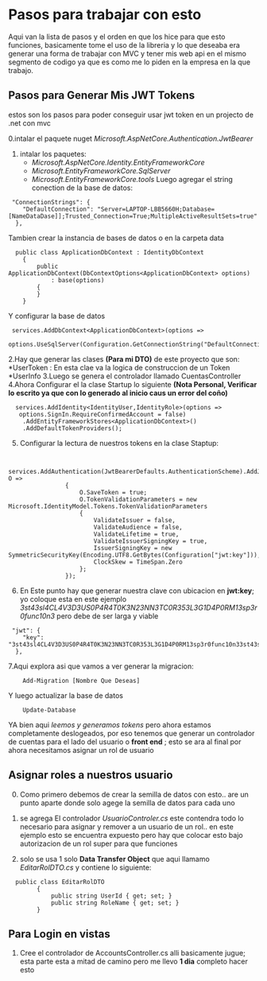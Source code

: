 

# Pasos para trabajar con esto

 Aqui van la lista de pasos y el orden en que los hice para que esto funciones, basicamente tome el uso de la libreria y lo que deseaba era generar una forma de trabajar con MVC y tener mis web api en el mismo segmento de codigo ya que es como me lo piden en la empresa en la que trabajo.

## Pasos para Generar Mis JWT Tokens

estos son los pasos para poder conseguir usar jwt token en un projecto de .net con mvc

0.intalar el paquete nuget _Microsoft.AspNetCore.Authentication.JwtBearer_
1. intalar los paquetes:
    * _Microsoft.AspNetCore.Identity.EntityFrameworkCore_
    * _Microsoft.EntityFrameworkCore.SqlServer_
    * _Microsoft.EntityFrameworkCore.tools_
Luego agregar el string conection de la base de datos:
```
 "ConnectionStrings": {
    "DefaultConnection": "Server=LAPTOP-LBB5660H;Database=[NameDataDase]];Trusted_Connection=True;MultipleActiveResultSets=true"
  },
```
Tambien crear la instancia de bases de datos o en la carpeta data
```
  public class ApplicationDbContext : IdentityDbContext
    {
        public ApplicationDbContext(DbContextOptions<ApplicationDbContext> options)
            : base(options)
        {
        }
    }
```

Y configurar la base de datos
```
 services.AddDbContext<ApplicationDbContext>(options =>
               options.UseSqlServer(Configuration.GetConnectionString("DefaultConnection")));

```

2.Hay que generar las clases **(Para mi DTO)** de este proyecto que son:
    *UserToken : En esta clae va la logica de construccion de un Token
    *UserInfo
3.Luego se genera el controlador llamado CuentasController   
4.Ahora Configurar el la clase Startup lo siguiente **(Nota Personal, Verificar lo escrito ya que con lo generado al inicio caus un error del coño)** 

```
  services.AddIdentity<IdentityUser,IdentityRole>(options =>
   options.SignIn.RequireConfirmedAccount = false)
    .AddEntityFrameworkStores<ApplicationDbContext>()
    .AddDefaultTokenProviders();

```

5. Configurar la lectura de nuestros tokens en la clase Staptup:

```

            services.AddAuthentication(JwtBearerDefaults.AuthenticationScheme).AddJwtBearer( O =>
                {
                    O.SaveToken = true;
                    O.TokenValidationParameters = new Microsoft.IdentityModel.Tokens.TokenValidationParameters
                    {
                        ValidateIssuer = false,
                        ValidateAudience = false,
                        ValidateLifetime = true,
                        ValidateIssuerSigningKey = true,
                        IssuerSigningKey = new SymmetricSecurityKey(Encoding.UTF8.GetBytes(Configuration["jwt:key"])),
                        ClockSkew = TimeSpan.Zero
                    };              
                });

```
6. En Este punto hay que generar nuestra clave con ubicacion en **jwt:key**; yo coloque esta en este ejemplo _3st43sl4CL4V3D3US0P4R4T0K3N23NN3TC0R353L3G1D4P0RM13sp3r0func10n3_ pero debe de ser larga  y viable

```
 "jwt": {
    "key": "3st43sl4CL4V3D3US0P4R4T0K3N23NN3TC0R353L3G1D4P0RM13sp3r0func10n33st43sl4CL4V3D3US0P4R4T0K3N23NN3TC0R353L3G1D4P0RM13sp3r0func10n3"
  },
```
7.Aqui explora asi que vamos a ver generar la migracion:

```
    Add-Migration [Nombre Que Deseas]
```

Y luego actualizar la base de datos
```
    Update-Database
```


YA bien aqui _leemos y generamos tokens_ pero ahora estamos completamente deslogeados, por eso tenemos que generar un controlador de cuentas para el lado del usuario o **front end** ; esto se ara al final por ahora necesitamos asignar un rol de usuario


## Asignar roles a nuestros usuario

0. Como primero debemos de crear la semilla de datos con esto.. are un punto aparte donde solo agege la semilla de datos para cada uno

1. se agrega El controlador _UsuarioControler.cs_ este contendra todo lo necesario para asignar y remover a un usuario de un rol.. en este ejemplo esto se encuentra expuesto pero hay que colocar esto bajo autorizacion de un rol super para que funciones 

2. solo se usa 1 solo **Data Transfer Object** que aqui llamamo _EditarRolDTO.cs_ y contiene lo siguiente:

```
  public class EditarRolDTO
        {
            public string UserId { get; set; }
            public string RoleName { get; set; }
        }
```



## Para Login en vistas

1. Cree el controlador de AccountsController.cs alli basicamente jugue; esta parte esta a mitad de camino pero me llevo **1 dia** completo hacer esto